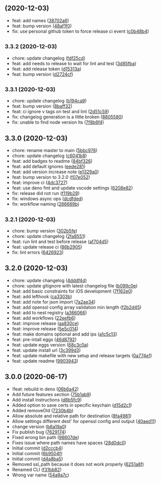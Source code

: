 ##  (2020-12-03)

* feat: add names ([38702a6](https://github.com/m8finder/webssl/commit/38702a6))
* feat: bump version ([48af1f0](https://github.com/m8finder/webssl/commit/48af1f0))
* fix: use personal github token to force release ci event ([c0b48b4](https://github.com/m8finder/webssl/commit/c0b48b4))



## <small>3.3.2 (2020-12-03)</small>

* chore: update changelog ([fdf25cd](https://github.com/m8finder/webssl/commit/fdf25cd))
* feat: add needs to release to wait for lint and test ([3d85fba](https://github.com/m8finder/webssl/commit/3d85fba))
* feat: add release token ([d15313a](https://github.com/m8finder/webssl/commit/d15313a))
* feat: bump version ([d2724cf](https://github.com/m8finder/webssl/commit/d2724cf))



## <small>3.3.1 (2020-12-03)</small>

* chore: update changelog ([b194ca9](https://github.com/m8finder/webssl/commit/b194ca9))
* feat: bump version ([8baff32](https://github.com/m8finder/webssl/commit/8baff32))
* feat: ci ignore v tags on test and lint ([2d51c59](https://github.com/m8finder/webssl/commit/2d51c59))
* fix: changelog generation is a little broken ([8805580](https://github.com/m8finder/webssl/commit/8805580))
* fix: unable to find node version lts ([7f8b6f4](https://github.com/m8finder/webssl/commit/7f8b6f4))



## 3.3.0 (2020-12-03)

* chore: rename master to main ([5bbc978](https://github.com/m8finder/webssl/commit/5bbc978))
* chore: update changelog ([c6041b8](https://github.com/m8finder/webssl/commit/c6041b8))
* feat: add badges to readme ([84bf326](https://github.com/m8finder/webssl/commit/84bf326))
* feat: add default ignores ([eede281](https://github.com/m8finder/webssl/commit/eede281))
* feat: add version increase note ([e1329a0](https://github.com/m8finder/webssl/commit/e1329a0))
* feat: bump version to 3.2.0 ([f07e052](https://github.com/m8finder/webssl/commit/f07e052))
* feat: improve ci ([4dc3727](https://github.com/m8finder/webssl/commit/4dc3727))
* feat: use deno fmt and update vscode settings ([6208e82](https://github.com/m8finder/webssl/commit/6208e82))
* fix: release did not run ([f119b29](https://github.com/m8finder/webssl/commit/f119b29))
* fix: windows async ops ([dcdfded](https://github.com/m8finder/webssl/commit/dcdfded))
* fix: workflow naming ([286669b](https://github.com/m8finder/webssl/commit/286669b))



## <small>3.2.1 (2020-12-03)</small>

* chore: bump version ([302b5fe](https://github.com/m8finder/webssl/commit/302b5fe))
* chore: update changelog ([2fa8551](https://github.com/m8finder/webssl/commit/2fa8551))
* feat: run lint and test before release ([af704d5](https://github.com/m8finder/webssl/commit/af704d5))
* feat: update release ci ([86b2905](https://github.com/m8finder/webssl/commit/86b2905))
* fix: lint errors ([6426923](https://github.com/m8finder/webssl/commit/6426923))



## 3.2.0 (2020-12-03)

* chore: update changelog ([4dddf4d](https://github.com/m8finder/webssl/commit/4dddf4d))
* chore: update gitignore with latest changelog file ([b099c0e](https://github.com/m8finder/webssl/commit/b099c0e))
* feat: add basic constraints for iOS development ([7f162e0](https://github.com/m8finder/webssl/commit/7f162e0))
* feat: add lefthook ([ca3303b](https://github.com/m8finder/webssl/commit/ca3303b))
* feat: add note for json import ([7a2ae34](https://github.com/m8finder/webssl/commit/7a2ae34))
* feat: add openssl config array validation min length ([f2b2d45](https://github.com/m8finder/webssl/commit/f2b2d45))
* feat: add to nest registry ([a366066](https://github.com/m8finder/webssl/commit/a366066))
* feat: add workflows ([22eefb6](https://github.com/m8finder/webssl/commit/22eefb6))
* feat: improve release ([aa830ce](https://github.com/m8finder/webssl/commit/aa830ce))
* feat: improve release ([5e5c014](https://github.com/m8finder/webssl/commit/5e5c014))
* feat: make domains optional and add ips ([a1c5c13](https://github.com/m8finder/webssl/commit/a1c5c13))
* feat: pre-intall eggs ([46d8792](https://github.com/m8finder/webssl/commit/46d8792))
* feat: update eggs version ([68c3c0a](https://github.com/m8finder/webssl/commit/68c3c0a))
* feat: update install url ([3c399d3](https://github.com/m8finder/webssl/commit/3c399d3))
* feat: update makefile with new setup and release targets ([0a774e1](https://github.com/m8finder/webssl/commit/0a774e1))
* feat: update readme ([9903943](https://github.com/m8finder/webssl/commit/9903943))



## 3.0.0 (2020-06-17)

* !feat: rebuild in deno ([06b6a42](https://github.com/m8finder/webssl/commit/06b6a42))
* Add future features section ([75b1ab9](https://github.com/m8finder/webssl/commit/75b1ab9))
* Add install instructions ([d8b5fc9](https://github.com/m8finder/webssl/commit/d8b5fc9))
* Added option to save certs in specific keychain ([d15d2c1](https://github.com/m8finder/webssl/commit/d15d2c1))
* Added removeOld ([7230b4b](https://github.com/m8finder/webssl/commit/7230b4b))
* Allow absolute and relative path for destination ([8fa4981](https://github.com/m8finder/webssl/commit/8fa4981))
* Allow settings different dest' for openssl config and output ([40aed11](https://github.com/m8finder/webssl/commit/40aed11))
* change version ([b6a19a0](https://github.com/m8finder/webssl/commit/b6a19a0))
* Fix publish bug ([7629174](https://github.com/m8finder/webssl/commit/7629174))
* Fixed wrong bin path ([98607de](https://github.com/m8finder/webssl/commit/98607de))
* Fixes issue where path names have spaces ([28d0dc0](https://github.com/m8finder/webssl/commit/28d0dc0))
* Initial commit ([d2cccb4](https://github.com/m8finder/webssl/commit/d2cccb4))
* Initial commit ([6b9504f](https://github.com/m8finder/webssl/commit/6b9504f))
* Initial commit ([d4a8ba5](https://github.com/m8finder/webssl/commit/d4a8ba5))
* Removed ssl_path because it does not work properly ([6251a8f](https://github.com/m8finder/webssl/commit/6251a8f))
* Renamed CLI ([f31bb82](https://github.com/m8finder/webssl/commit/f31bb82))
* Wrong var name ([54a9a7c](https://github.com/m8finder/webssl/commit/54a9a7c))



